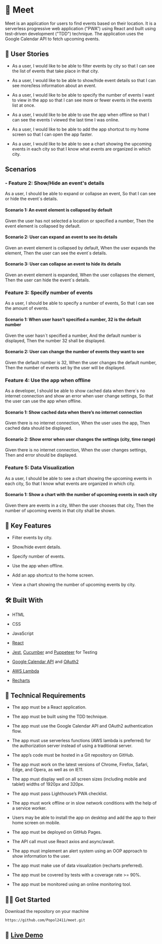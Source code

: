 # :seedling: Meet

Meet is an application for users to find events based on their location. It is a serverless progressive web application ("PWA") using React and built using test-driven development ("TDD") technique. The application uses the Google Calendar API to fetch upcoming events.

## :speech_balloon: User Stories

- As a user, I would like to be able to filter events by city so that I can see the list of events that take place in that city.

- As a user, I would like to be able to show/hide event details so that I can see more/less information about an event.

- As a user, I would like to be able to specify the number of events I want to view in the app so that I can see more or fewer events in the events list at once.

- As a user, I would like to be able to use the app when offline so that I can see the events I viewed the last time I was online.

- As a user, I would like to be able to add the app shortcut to my home screen so that I can open the app faster.

- As a user, I would like to be able to see a chart showing the upcoming events in each city so that I know what events are organized in which city.

## Scenarios

### - Feature 2: Show/Hide an event's details

As a user,
I should be able to expand or collapse an event,
So that I can see or hide the event´s details.

#### Scenario 1: An event element is collapsed by default

Given the user has not selected a location or specified a number,
Then the event element is collapsed by default.

#### Scenario 2: User can expand an event to see its details

Given an event element is collapsed by default,
When the user expands the element,
Then the user can see the event´s details.

#### Scenario 3: User can collapse an event to hide its details

Given an event element is expanded,
When the user collapses the element,
Then the user can hide the event´s details.

### Feature 3: Specify number of events

As a user,
I should be able to specify a number of events,
So that I can see the amount of events.

#### Scenario 1: When user hasn’t specified a number, 32 is the default number

Given the user hasn´t specified a number,
And the default number is displayed,
Then the number 32 shall be displayed.

#### Scenario 2: User can change the number of events they want to see

Given the default number is 32,
When the user changes the default number,
Then the number of events set by the user will be displayed.

### Feature 4: Use the app when offline

As a developer,
I should be able to show cached data when there´s no internet connection and show an error when user change settings,
So that the user can use the app when offline.

#### Scenario 1: Show cached data when there’s no internet connection

Given there is no internet connection,
When the user uses the app,
Then cached data should be displayed.

#### Scenario 2: Show error when user changes the settings (city, time range)

Given there is no internet connection,
When the user changes settings,
Then and error should be displayed.

### Feature 5: Data Visualization

As a user, 
I should be able to see a chart showing the upcoming events in each city, 
So that I know what events are organized in which city.

#### Scenario 1: Show a chart with the number of upcoming events in each city

Given there are events in a city,
When the user chooses that city,
Then the number of upcoming events in that city shall be shown.

## :key: Key Features 

- Filter events by city.

- Show/hide event details.

- Specify number of events.

- Use the app when offline.

- Add an app shortcut to the home screen.

- View a chart showing the number of upcoming events by city.

## :hammer_and_wrench: Built With 

- HTML

- CSS

- JavaScript
 
- [React](https://reactjs.org/)

- [Jest](https://jestjs.io/), [Cucumber](https://cucumber.io/) and [Puppeteer](https://github.com/puppeteer/puppeteer) for Testing

- [Google Calendar API](https://developers.google.com/calendar/api) and [OAuth2](https://oauth.net/2/)

- [AWS Lambda](https://aws.amazon.com/lambda/)

- [Recharts](https://recharts.org/)

## :page_with_curl: Technical Requirements

- The app must be a React application. 

- The app must be built using the TDD technique.

- The app must use the Google Calendar API and OAuth2 authentication flow.

- The app must use serverless functions (AWS lambda is preferred) for the authorization server instead of using a traditional server.

- The app’s code must be hosted in a Git repository on GitHub.

- The app must work on the latest versions of Chrome, Firefox, Safari, Edge, and Opera, as well as on IE11.

- The app must display well on all screen sizes (including mobile and tablet) widths of 1920px and 320px.

- The app must pass Lighthouse’s PWA checklist.

- The app must work offline or in slow network conditions with the help of a service worker.

- Users may be able to install the app on desktop and add the app to their home screen on mobile.

- The app must be deployed on GitHub Pages.

- The API call must use React axios and async/await.

- The app must implement an alert system using an OOP approach to show information to the user.

- The app must make use of data visualization (recharts preferred).

- The app must be covered by tests with a coverage rate >= 90%.

- The app must be monitored using an online monitoring tool.

## :man_technologist: Get Started

Download the repository on your machine 
```
https://github.com/Popol2411/meet.git
```

## :rocket: <a href="https://myflix-popol2411.netlify.app/">Live Demo</a> 





